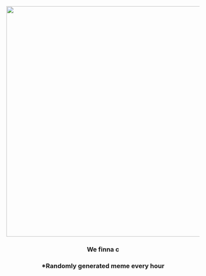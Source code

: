 <p align="center">
        <img src="https://i.redd.it/vaa64nf86at91.jpg" width="600" height="600">
        </p>
        <h3 align="center">We finna c</h3>
        <h3 align="center">*Randomly generated meme every hour</h3>
    